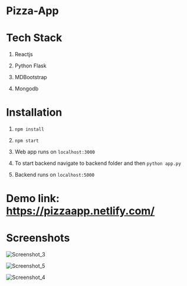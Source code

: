 # Pizza-App

# Tech Stack

1) Reactjs

2) Python Flask

3) MDBootstrap

4) Mongodb

# Installation

1) `npm install`

2) `npm start`

3) Web app runs on `localhost:3000`

4) To start backend navigate to backend folder and then `python app.py` 

5) Backend runs on `localhost:5000`

# Demo link: https://pizzaapp.netlify.com/

# Screenshots

![Screenshot_3](https://user-images.githubusercontent.com/16613832/64319507-2b6e9b80-cfda-11e9-8cd9-95e41d7e7fed.png)

![Screenshot_5](https://user-images.githubusercontent.com/16613832/64319508-2c9fc880-cfda-11e9-9580-e4d35f729ee5.png)

![Screenshot_4](https://user-images.githubusercontent.com/16613832/64319511-2d385f00-cfda-11e9-970e-a9421bdaef11.png)
